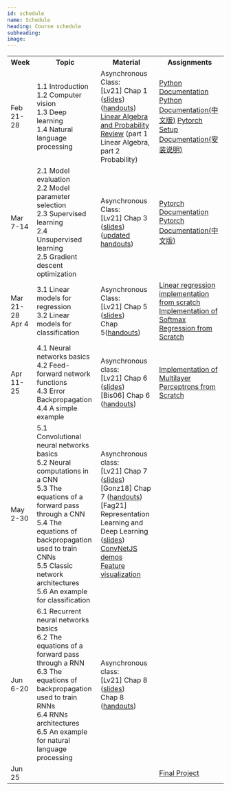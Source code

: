 ```yaml
---
id: schedule
name: Schedule
heading: Course schedule
subheading: 
image: 
---
```

<table class="table table-condensed">
	<tbody>
		<tr>
			<th>Week</th>
			<th>Topic</th>
			<th>Material</th>
			<th>Assignments</th>
		</tr>
		<tr>
			<td>Feb 21-28</td>
			<td>
			1.1 Introduction<br>
			1.2 Computer vision<br>
			1.3 Deep learning<br>
            1.4 Natural language processing
			</td>
			<td>
				Asynchronous Class:<br>
				[Lv21] Chap 1 (<a href= "docs/slides/section1.pptx">slides</a>)(<a href= "docs/handouts/hts-section1.pdf">handouts</a>)<br>
				<a href= "http://videolectures.net/bootcamp07_keller_bss/">Linear Algebra and Probability Review</a> (part 1 Linear Algebra, part 2 Probability)
			</td>
			<td>
				<a href= "https://docs.python.org/3/">Python Documentation</a><br>
				<a href= "https://docs.python.org/zh-cn/3/">Python Documentation(中文版)</a>
				<a href= "docs/assigns/win10_Anaconda_pytorch_cpu_setup.docx">Pytorch Setup Documentation(安装说明)</a>
			</td>
		</tr>
		<tr>
			<td>Mar 7-14</td>
			<td>2.1 Model evaluation<br>
            2.2 Model parameter selection<br>
			2.3 Supervised learning<br>
			2.4 Unsupervised learning<br>
			2.5 Gradient descent optimization
			</td>
			<td>
				Asynchronous Class:<br>
				[Lv21] Chap 3 (<a href= "docs/slides/section2.pptx">slides</a>) (<a href= "docs/handouts/hts-section2.pdf">updated handouts</a>)
			</td>
			<td>
				<a href= "https://pytorch.org/docs/stable/index.html">Pytorch Documentation</a><br>
				<a href= "https://pytorch-cn.readthedocs.io/zh/latest/#pytorch">Pytorch Documentation(中文版)</a>
			</td>
		</tr>
		<tr>
			<td>Mar 21-28<br> Apr 4</td>
			<td>3.1 Linear models for regression<br>
			3.2 Linear models for classification</td>
			<td>
				Asynchronous Class:<br> 
				[Lv21] Chap 5 (<a href= "docs/slides/section3.pptx">slides</a>)<br>
				Chap 5(<a href= "docs/handouts/hts-section3.pdf">handouts</a>)
			</td>
			<td>
				<a href= "https://d2l.ai/chapter_linear-networks/linear-regression-scratch.html">Linear regression implementation from scratch</a><br>
				<a href= "https://d2l.ai/chapter_linear-networks/softmax-regression-scratch.html">Implementation of Softmax Regression from Scratch</a>
			</td>
		</tr>
		<tr>
			<td>
				Apr 11-25<br>
			</td>
			<td>4.1 Neural networks basics<br>
			4.2 Feed-forward network functions<br>
			4.3 Error Backpropagation<br>
			4.4 A simple example</td>
			<td>
				Asynchronous class:<br> 
				[Lv21] Chap 6 (<a href= "docs/slides/section4.pptx">slides</a>)<br>
				[Bis06] Chap 6 (<a href= "docs/handouts/hts-section4.pdf">handouts</a>)
			</td>
			<td>
				<a href= "https://d2l.ai/chapter_multilayer-perceptrons/mlp-scratch.html">Implementation of Multilayer Perceptrons from Scratch</a>
			</td>
		</tr>
		<tr>
			<td>May 2-30</td>
			<td>5.1 Convolutional neural networks basics<br>
			5.2 Neural computations in a CNN<br>
			5.3 The equations of a forward pass through a CNN<br>
			5.4 The equations of backpropagation used to train CNNs<br>
			5.5 Classic network architectures<br>
			5.6 An example for classification</td>
			<td>
				Asynchronous class:<br> 
				[Lv21] Chap 7 (<a href= "docs/slides/section5.pptx">slides</a>)<br>
				[Gonz18] Chap 7 (<a href= "docs/handouts/hts-section5.pdf">handouts</a>)<br>
				[Fag21] Representation Learning and Deep Learning (<a href= "https://github.com/fagonzalezo/dl_tutorial_upv/raw/gh-pages/UPV-dl.pdf">slides</a>)<br>
				<a href= "https://cs.stanford.edu/people/karpathy/convnetjs/">ConvNetJS demos</a><br>
				<a href= "https://distill.pub/2017/feature-visualization/">Feature visualization</a>
			</td>
			<td>
				<!-- <a href= "problems3.pdf">Practice problems 3</a> -->
			</td>
		</tr>
		<tr>
			<td>Jun 6-20</td>
			<td>6.1 Recurrent neural networks basics<br>
			6.2 The equations of a forward pass through a RNN<br>
			6.3 The equations of backpropagation used to train RNNs<br>
			6.4 RNNs architectures<br>
			6.5 An example for natural language processing</td>
			<td>
				Asynchronous class:<br>  
				[Lv21] Chap 8 (<a href= "docs/slides/section6.pptx">slides</a>)<br>
				Chap 8 (<a href= "docs/handouts/">handouts</a>)
			</td>
			<td>
				<!-- <a href= "problems4.pdf">Practice problems 4</a> -->
			</td>
		</tr>
		<tr>
			<td>Jun 25</td>
			<td></td>
			<td>
			</td>
			<td>
				<a href= "docs/assigns/project.pdf">Final Project</a>
			</td>
		</tr>
	</tbody>
</table>
